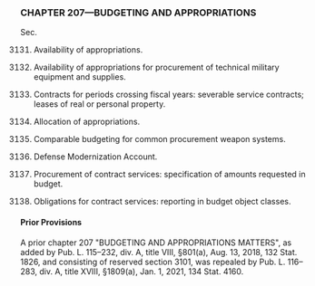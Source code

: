 ### **CHAPTER 207—BUDGETING AND APPROPRIATIONS** ###

Sec.

3131. Availability of appropriations.

3132. Availability of appropriations for procurement of technical military equipment and supplies.

3133. Contracts for periods crossing fiscal years: severable service contracts; leases of real or personal property.

3134. Allocation of appropriations.

3135. Comparable budgeting for common procurement weapon systems.

3136. Defense Modernization Account.

3137. Procurement of contract services: specification of amounts requested in budget.

3138. Obligations for contract services: reporting in budget object classes.

#### Prior Provisions ####

A prior chapter 207 "BUDGETING AND APPROPRIATIONS MATTERS", as added by Pub. L. 115–232, div. A, title VIII, §801(a), Aug. 13, 2018, 132 Stat. 1826, and consisting of reserved section 3101, was repealed by Pub. L. 116–283, div. A, title XVIII, §1809(a), Jan. 1, 2021, 134 Stat. 4160.